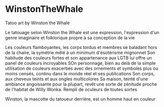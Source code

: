 # WinstonTheWhale
Tatoo art by Winston the Whale

Le tatouage selon Winston the Whale est une expression, l'expression d'un genre imaginaire et folklorique propre à sa conception de la vie

Les couleurs flamboyantes, les corps tordus et membres se baladant hors de la chaire, la symétrie mêlé à un minimum d'ésotérisme mignonnet
Son habitude des couleurs fortes et son appartenance aux LGTB lui offre un panel de couleurs incroyables
SOn personnage, bien au delà de la simple utilisation de couleurs exacerbés avec des ornements et symboles plus ou moins censés, continu dans le monde réel et ses publications 
Son corps, aux cheveux teints et aux ongles multicolores 
Sa maison, teinté d'une ambiance angoissante pour la plupart, revêt une sorte de zénitude proche de l'habitat de Willy Wonka. Rempli de oculeurs de toutes sortes

Winston, la mascotte du tatoueur derrière, est un homme haut en couleur
